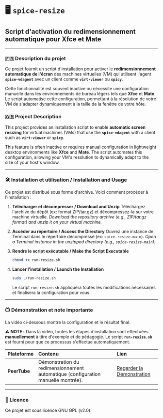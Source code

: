 # 🖥️ `spice-resize`

## Script d'activation du redimensionnement automatique pour Xfce et Mate

-----

### 🇫🇷 **Description du projet**

Ce projet fournit un script d'installation pour activer le **redimensionnement automatique de l'écran** des machines virtuelles (VM) qui utilisent l'agent **`spice-vdagent`** avec un client comme **`virt-viewer`** ou **`spicy`**.

Cette fonctionnalité est souvent inactive ou nécessite une configuration manuelle dans les environnements de bureau légers tels que **Xfce** et **Mate**. Le script automatise cette configuration, permettant à la résolution de votre VM de s'adapter dynamiquement à la taille de la fenêtre de votre hôte.

### 🇬🇧 **Project Description**

This project provides an installation script to enable **automatic screen resizing** for virtual machines (VMs) that use the **`spice-vdagent`** with a client such as **`virt-viewer`** or **`spicy`**.

This feature is often inactive or requires manual configuration in lightweight desktop environments like **Xfce** and **Mate**. The script automates this configuration, allowing your VM's resolution to dynamically adapt to the size of your host's window.

-----

### 🛠️ **Installation et utilisation / Installation and Usage**

Ce projet est distribué sous forme d'archive. Voici comment procéder à l'installation :

1.  **Télécharger et décompresser / Download and Unzip**
    Téléchargez l'archive du dépôt (ex: format ZIP/tar.gz) et décompressez-la sur votre machine virtuelle.
    *Download the repository archive (e.g., ZIP/tar.gz format) and unzip it on your virtual machine.*

2.  **Accéder au répertoire / Access the Directory**
    Ouvrez une instance de Terminal dans le répertoire décompressé (ex: `spice-resize-main`).
    *Open a Terminal instance in the unzipped directory (e.g., `spice-resize-main`).*

3.  **Rendre le script exécutable / Make the Script Executable**

    ```bash
    chmod +x run-resize.sh
    ```

4.  **Lancer l'installation / Launch the Installation**

    ```bash
    sudo ./run-resize.sh
    ```

    Le script `run-resize.sh` appliquera toutes les modifications nécessaires et finalisera la configuration pour vous.

-----

### 📺 **Démonstration et note importante**

La vidéo ci-dessous montre la configuration et le résultat final.

**⚠️ NOTE :** Dans la vidéo, toutes les étapes d'installation sont effectuées **manuellement** à titre d'exemple et de pédagogie. Le script **`run-resize.sh`** est fourni pour que ce processus s'effectue automatiquement.

| Plateforme | Contenu | Lien |
| :--- | :--- | :--- |
| **PeerTube** | Démonstration du redimensionnement automatique (configuration manuelle montrée). | [Regarder la Démonstration](https://peertube-blablalinux.be/w/wgTSt8X9MpSFrpDuMjyXjj) |

-----

### 📝 **Licence**

Ce projet est sous licence GNU GPL (v2.0).
